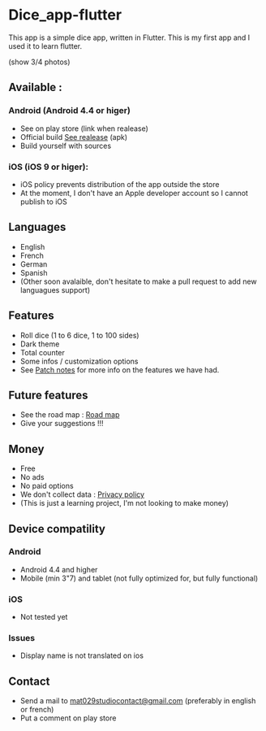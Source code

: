 # Dice_app-flutter

This app is a simple dice app, written in Flutter. This is my first app and I used it to learn flutter. 

(show 3/4 photos)

## Available :
### Android (Android 4.4 or higer) 

* See on play store (link when realease)
* Official build [See realease](https://github.com/Mat029/Dice_app-flutter/releases) (apk)
* Build yourself with sources

### iOS (iOS 9 or higer):

* iOS policy prevents distribution of the app outside the store 
* At the moment, I don't have an Apple developer account so I cannot publish to iOS

## Languages 

* English
* French 
* German
* Spanish
* (Other soon avalaible, don't hesitate to make a pull request to add new languagues support)

## Features 

* Roll dice (1 to 6 dice, 1 to 100 sides)
* Dark theme
* Total counter
* Some infos / customization options
* See [Patch notes](CHANGES.md) for more info on the features we have had.

## Future features

* See the road map : [Road map](ROAD_MAP.md)
* Give your suggestions !!!

## Money 

* Free
* No ads
* No paid options
* We don't collect data : [Privacy policy](https://github.com/Mat029/mat029studio_privacy/blob/main/privacy_policy_dice.md)
* (This is just a learning project, I'm not looking to make money)

## Device compatility 

### Android
* Android 4.4 and higher
* Mobile (min 3"7) and tablet (not fully optimized for, but fully functional)

### iOS

* Not tested yet

### Issues 

* Display name is not translated on ios

## Contact

* Send a mail to mat029studiocontact@gmail.com (preferably in english or french)
* Put a comment on play store
